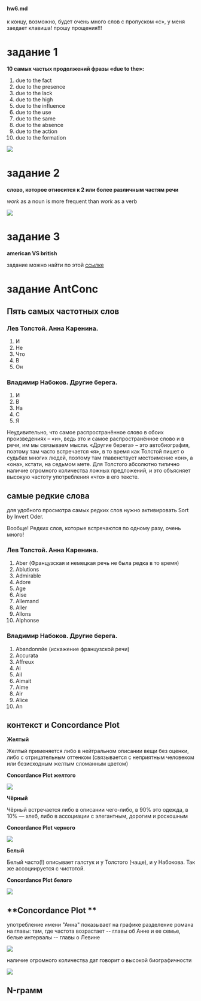 
#### hw6.md

к концу, возможно, будет очень много слов с пропуском «с», у меня заедает клавиша! прошу прощения!!!

# задание 1
**10 самых частых продолжений фразы «due to the»:**
1.	due to the fact
2.	due to the presence
3.	due to the lack
4.	due to the high
5.	due to the influence
6.	due to the use
7.	due to the same
8.	due to the absence
9.	due to the action
10.	due to the formation 

![](https://raw.githubusercontent.com/korvelksenia/image/master/McNVXu8p8f8.jpg)

# задание 2
**слово, которое относится к 2 или более различным частям речи**

*work* as a noun is more frequent than *work* as a verb

![](https://raw.githubusercontent.com/korvelksenia/image/master/1.jpg)

# задание 3
**american VS british**

задание можно найти по этой [ссылке](https://docs.google.com/document/d/1HP7DvZvAqNRXF5FIOWKIzLEdYH8UzU8xeIcMFaSt3Fk/edit?usp=sharing)


# задание AntConc

## **Пять самых частотных слов**

### Лев Толстой. Анна Каренина.
1.	И
2.	Не
3.	Что
4.	В
5.	Он

### Владимир Набоков. Другие берега.
1.	И
2.	В
3.	На
4.	С
5.	Я

Неудивительно, что самое распространённое слово в обоих произведениях – «и», ведь это и самое распространённое слово и в речи, им мы связываем мысли. «Другие берега»  – это автобиография, поэтому там часто встречается «я», в то время как Толстой пишет о судьбах многих людей, поэтому там главенствует местоимение «он», а «она», кстати, на седьмом мете. Для Толстого абсолютно типично наличие огромного количества ложных предложений, и это объясняет высокую частоту употребления «что» в его тексте.

## **самые редкие слова**

для удобного просмотра самых редких слов нужно активировать Sort by Invert Oder.

Вообще! Редких слов, которые встречаются по одному разу, очень много! 

### Лев Толстой. Анна Каренина.
1. Aber  (Французская и немецкая речь не была редка в то время)
2. Ablutions
3. Admirable
4. Adore
5. Age
6. Aise
7. Allemand
8. Aller
9. Allons
10. Alphonse


### Владимир Набоков. Другие берега.
1. Abandonnйе (искажение французской речи)
2. Accurata
3. Affreux
4. Ai
5. Ail
6. Aimait
7. Aime
8. Air
9. Alice
10. An


## **контекст и Concordance Plot**

 **Желтый**
 
Желтый применяется либо в нейтральном описании вещи без оценки, либо с отрицательным оттенком (связывается с неприятным человеком или безисходным желтым сломанным цветом)

**Concordance Plot желтого**

![](https://raw.githubusercontent.com/korvelksenia/image/master/V_hUjgraeAI.jpg)

 **Чёрный** 
 
Чёрный встречается либо в описании чего-либо, в 90% это одежда, в 10% — хлеб, либо в ассоциации с элегантным, дорогим и роскошным

**Concordance Plot черного**

![](https://raw.githubusercontent.com/korvelksenia/image/master/j-HUIpm6454.jpg)

 **Белый**
 
Белый часто(!) описывает галстук и у Толстого (чаще), и у Набокова. Так же ассоциируется с чистотой.

**Concordance Plot белого**

![](https://raw.githubusercontent.com/korvelksenia/image/master/4ZNjzfeX7JE.jpg)

## **Concordance Plot **

употребление имени "Анна" показывает на графике разделение романа на главы: там, где частота возрастает -- главы об Анне и ее семье, белые интервалы -- главы о Левине

![](https://raw.githubusercontent.com/korvelksenia/image/master/akENFHN3RAc.jpg)

наличие огромного количества дат говорит о высокой биографичности

![](https://raw.githubusercontent.com/korvelksenia/image/master/Xj4iD2Kr5L0.jpg)


## **N-грамм**

![]()


![]()
